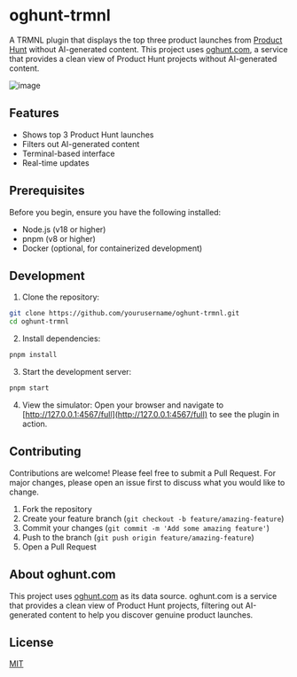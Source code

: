 # oghunt-trmnl

A TRMNL plugin that displays the top three product launches from [Product Hunt](https://www.producthunt.com) without AI-generated content. This project uses [oghunt.com](https://oghunt.com), a service that provides a clean view of Product Hunt projects without AI-generated content.

![image](https://github.com/user-attachments/assets/342fee15-8422-47dd-87a0-f905d8c3dc3b)

## Features

- Shows top 3 Product Hunt launches
- Filters out AI-generated content
- Terminal-based interface
- Real-time updates

## Prerequisites

Before you begin, ensure you have the following installed:
- Node.js (v18 or higher)
- pnpm (v8 or higher)
- Docker (optional, for containerized development)

## Development

1. Clone the repository:
```bash
git clone https://github.com/yourusername/oghunt-trmnl.git
cd oghunt-trmnl
```

2. Install dependencies:
```bash
pnpm install
```

3. Start the development server:
```bash
pnpm start
```

4. View the simulator:
Open your browser and navigate to [http://127.0.0.1:4567/full](http://127.0.0.1:4567/full) to see the plugin in action.

## Contributing

Contributions are welcome! Please feel free to submit a Pull Request. For major changes, please open an issue first to discuss what you would like to change.

1. Fork the repository
2. Create your feature branch (`git checkout -b feature/amazing-feature`)
3. Commit your changes (`git commit -m 'Add some amazing feature'`)
4. Push to the branch (`git push origin feature/amazing-feature`)
5. Open a Pull Request

## About oghunt.com

This project uses [oghunt.com](https://oghunt.com) as its data source. oghunt.com is a service that provides a clean view of Product Hunt projects, filtering out AI-generated content to help you discover genuine product launches.

## License

[MIT](https://choosealicense.com/licenses/mit/)
